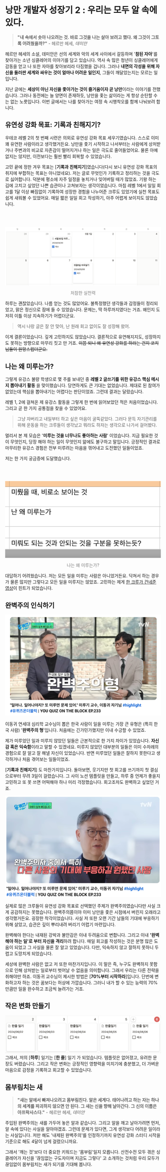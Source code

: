 # 낭만 개발자 성장기 2 : 우리는 모두 알 속에 있다.

> __"내 속에서 솟아 나오려는 것. 바로 그것을 나는 살아 보려고 했다. 왜 그것이 그토록 어려웠을까?"__ - 헤르만 헤세, _데미안_

헤르만 헤세의 소설, 데미안은 선의 세계와 악의 세계 사이에서 갈등하며 '**참된 자아**'를 찾아가는 소년 싱클레어의 이야기를 담고 있습니다. 역사 속 많은 청년이 싱클레어에게 감동을 얻고 나 또한 자아를 찾아보리라 다짐했을 겁니다. 그러나 __내면의 각성을 위해 자신을 둘러싼 세계와 싸우는 것이 얼마나 어려운 일인지__, 그들이 깨달았는지는 모르는 일입니다.  

지난 글에는 **세상이 아닌 자신을 좇아가는 것이 즐거움이자 곧 낭만**이라는 이야기를 전했습니다. 그러나 동전에는 늘 양면이 존재하듯, 낭만을 좇는 삶이라는 게 항상 순탄할 수는 없는 노릇입니다. 이번 글에서는 나를 찾아가는 여정 속 시행착오를 함께 나눠보려 합니다. 

## 유연성 강화 목표: 기록과 친해지기?
우테코 레벨 2의 첫 번째 시련은 의외로 유연성 강화 목표 세우기였습니다. 스스로 이미 꽤 유연한 사람이라고 생각했거든요. 낭만을 좇기 시작하고 나서부터는 사람에게 상처받거나 주변과의 비교로 자존감이 떨어지거나 하는 일은 극도로 줄어들었어요. 물론 아예 없지는 않지만, 이전보다는 훨씬 빨리 회복할 수 있었습니다.  

고민 끝에 정한 겨우 목표는 [__기록과 친해지기__]였습니다(다시 보니 유연성 강화 목표의 취지에 부합하는 목표는 아니었네요). 저는 글로 무엇인가 기록하고 정리하는 것을 극도로 싫어합니다. 덕분에 평소에 자주 일정을 놓치거나 잊어버릴 때가 많았죠. 기왕 하는 김에 고치고 싶었던 나쁜 습관이나 고쳐보자는 생각이었습니다. 마침 레벨 1에서 일일 회고를 1달 이상 빠짐없이 기록하여 성장한 경험을 나누어준 크루도 있었기에 실천 목표도 쉽게 새워볼 수 있었어요. 매일 짧은 일일 회고 작성하기, 아주 어렵게 보이지도 않았습니다. 

<p align="center" style="color:gray">
  <img style="margin:50px 0 10px 0" src="./images/today_ilgi.png"/>
  처참한 실천력
</p> 
하루는 괜찮았습니다. 나름 얻는 것도 많았어요. 불특정했던 생각들과 감정들이 정리되었고, 맑은 정신으로 잠에 들 수 있었습니다. 문제는, 딱 하루까지였다는 거죠. 왜인지 도저히 이틀 이상 지속하기가 어렵더군요.

> 역시 나랑 글은 잘 안 맞아, 난 원래 회고 없이도 잘 성장해 왔어.

이게 결론이었습니다. 깊게 고민하지도 않았습니다. 결론적으로 유연해지지도, 성장하지도 못하는 방향으로 마무리 짓고 만 거죠. ~~이쯤 되니 왜 유연성 강화를 하라는 건지 코치님들이 원망스럽더군요.~~

## 나는 왜 미루는가?
그렇게 유강스 불량 학생으로 몇 주를 보내던 중 __레벨 2 글쓰기를 위한 유강스 핵심 메시지 뽑아내기 활동__ 을 맞이했습니다. 당연하게도 큰 기대는 없었습니다. 제대로 된 참여가 없었는데 핵심을 뽑아내기는 어렵다는 판단이었죠. 그런데 결과는 달랐습니다. 

레벨 1, 2에 걸쳐온 제 유강스 활동을 그렇게 한 번에 읽어보았던 적은 처음이었습니다. 그리고 곧 한 가지 공통점을 찾을 수 있었어요. 

> 그냥 자버리고 내일부터 하고 싶은 마음이 굴뚝같았다. 그러다 문득 자기관리를 위해 운동을 하는 크루들이 생각났고 뭐라도 하자는 생각으로 나가서 걸어봤다.

멀리서 본 제 모습은 '__미루는 것을 너무나도 좋아하는 사람__' 이었습니다. 지금 필요한 것이 무엇인지, 당장 해야 하는 일이 무엇인지 앎에도 불구하고 말입니다. 긍정적인 결과로 마무리한 유강스 경험은 전부 미루려는 마음을 꺾어내고 도전했던 일들이었죠.

저는 한 가지 궁금증에 도달했습니다. 
<p align="center" style="color:gray">
  <img style="margin:50px 0 10px 0" src="./images/why_mirum.jpeg"/>
  나는 왜 미루는가?
</p> 

대답하기 어려웠습니다. 저는 모든 일을 미루는 사람은 아니었거든요. 닥쳐서 하는 경우가 물론 많지만 그렇다고 모든 일을 미루지는 않았죠. 고민하는 제게 [한 크루가 건네준 영상](https://youtu.be/_j2lVYMmMLc?feature=shared)이 힌트가 되었습니다.

## 완벽주의 인식하기 
![](./images/wanbyuck.jpeg)

이동귀 연세대 심리학 교수님이 뽑은 한국 사람이 일을 미루는 가장 큰 유형은 (특히 한국 사람) '**완벽주의 형**'입니다. 처음에는 긴가민가했지만 이내 수긍할 수 있었죠. 

제가 미루었던 일과 미루지 않았던 일들은 근본적으로 한 가지 차이가 있었습니다. **자신감 혹은 익숙함**이라고 말할 수 있겠네요. 미루지 않았던 대부분의 일들은 이미 수차례의 경험으로 잘 알고 잘 해낼 자신이 있었습니다. 반면 미루었던 일들은 잘하지 못한다고 생각하거나 처음 겪어보는 일들이었죠.

[__기록과 친해지기__] 도 마찬가지입니다. 돌아보면, 웃기지만 첫 회고를 쓰기까지 첫 결심으로부터 무려 3일이 걸렸습니다. 그 사이 노션 템플릿을 만들고, 하루 중 언제가 좋을지 고민하고 또 못 쓰면 어떡해야 하나 미리 걱정했습니다. 회고조차도 완벽하고 싶었던 거죠. 

![](./images/gidae.jpg)

실제로 많은 크루들이 유연성 강화 목표로 선택했던 주제가 완벽주의였습니다만 사실 크게 공감하지는 못했습니다. 완벽주의쯤이야 이미 낭만을 좇은 시점에서 버린지 오래라고 생각했거든요. 굉장한 착각이었습니다. 사실 저 또한 오랜 기간 남들의 기대에 부응하기 위해 살았고, 습관은 깊이 뿌리내려 버리기 어렵기 마련입니다.

완벽해야 한다는 내재된 강박과 불안감은 이내 두려움으로 변합니다. 그리고 이내 **'완벽해야 하는 일'로 부터 자신을 격리**하려 합니다. 매일 회고를 작성하는 것은 분명 많은 도움이 되었고 그 사실을 물론 잘 알고 있었습니다. 다만, 익숙하지 않고 잘하지 못하니 두렵고 도망치게 되었습니다. 

세상에 완벽한 사람은 없고 저 또한 마찬가지입니다. 이 말은 즉, 누구도 완벽하지 못함으로 인해 상처받는 일로부터 벗어날 수 없음을 의미합니다. 그래서 우리는 다른 전략을 취해야만 하죠. 이동귀 교수님이 제시한 방법은 [__70%부터 시작하라__]입니다. 단번에 변화하고자 하는 것은 꿈보다는 허상에 가깝습니다. 그러니 내가 할 수 있는 능력의 70%만큼만 일을 완수하고 조금씩 늘려가는 거죠. 

## 작은 변화 만들기

![](./images/hanjul.png)
그래서, 저의 [**하루**] 일기는 [**한 줄**] 일기 가 되었습니다. 템플릿은 없어졌고, 유려한 문장도 버렸습니다. 그리고 작은 변화는 긍정적인 영향력을 미치기에 충분했고, 더 가벼운 마음으로 감정을 기록하고 회고할 수 있었습니다.

## 몸부림치는 새

> __"새는 알에서 빠져나오려고 몸부림친다. 알은 세계다. 태어나려고 하는 자는 하나의 세계를 파괴하지 않으면 안 된다. 그 새는 신을 향해 날아간다. 그 신의 이름은 아프락사스다."__ - 헤르만 헤세, *데미안*

주입된 완벽주의는 새를 가두어 놓은 알과 같습니다. 그리고 알을 깨고 날아가려면 먼저, 알 속에 있다는 사실을 알아야겠죠. 그런데 문제가 있다면, 그게 생각보다 어려운 일이라는 사실입니다. 저만 해도 '내제된 완벽주의'를 인정하기까지 유연성 강화 스터디 시작을 기준으로 해도 4달이 넘게 걸렸으니까요.  

그래서 '깨는 것'보다 더 중요한 키워드는 '몸부림'일지 모릅니다. 산전수전 모두 겪은 싱클레어가 자신을 '끊임없는 구도자이며 지금도 그렇다' 고 소개하는 것처럼 우리 모두가 끊임없이 몸부림치는 새가 되기를 기대해 봅니다.
